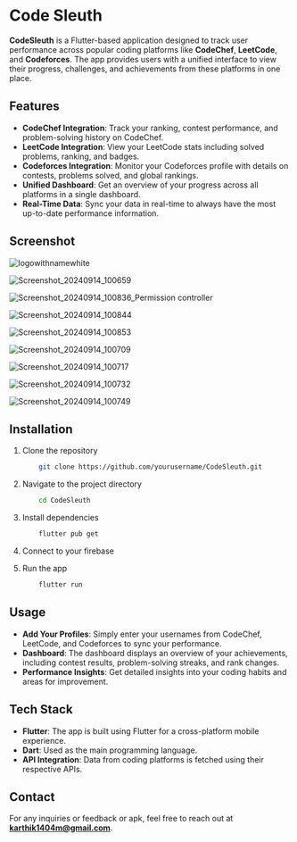 # Code Sleuth
**CodeSleuth** is a Flutter-based application designed to track user performance across popular coding platforms like **CodeChef**, **LeetCode**, and **Codeforces**. The app provides users with a unified interface to view their progress, challenges, and achievements from these platforms in one place.

## Features
+ **CodeChef Integration**: Track your ranking, contest performance, and problem-solving history on CodeChef.
+ **LeetCode Integration**: View your LeetCode stats including solved problems, ranking, and badges.
+ **Codeforces Integration**: Monitor your Codeforces profile with details on contests, problems solved, and global rankings.
+ **Unified Dashboard**: Get an overview of your progress across all platforms in a single dashboard.
+ **Real-Time Data**: Sync your data in real-time to always have the most up-to-date performance information.


## Screenshot
![logowithnamewhite](https://github.com/user-attachments/assets/fbd0198b-002a-4bfa-a77c-e770dfe9a179)

![Screenshot_20240914_100659](https://github.com/user-attachments/assets/42432935-74ef-4fb5-b21c-532006af7081)

![Screenshot_20240914_100836_Permission controller](https://github.com/user-attachments/assets/e9b49434-7a52-492d-8e00-c6ea034ebf6b)

![Screenshot_20240914_100844](https://github.com/user-attachments/assets/877ef30b-7324-4079-aaed-ca2ebfafab2b)

![Screenshot_20240914_100853](https://github.com/user-attachments/assets/0633cddc-2fcb-4e5a-b088-64cb862d623b)

![Screenshot_20240914_100709](https://github.com/user-attachments/assets/971c583a-f573-41ed-830e-2a54034797ec)

![Screenshot_20240914_100717](https://github.com/user-attachments/assets/845c62fd-3fee-4943-acaf-5c6f6361bd34)

![Screenshot_20240914_100732](https://github.com/user-attachments/assets/f55488cc-8db2-416e-a32c-95c3ecfa5f0d)

![Screenshot_20240914_100749](https://github.com/user-attachments/assets/11dea019-ccc1-4af3-98a0-cc99b41c3427)


## Installation
1. Clone the repository
    ```bash
        git clone https://github.com/yourusername/CodeSleuth.git
    ```
2. Navigate to the project directory
    ```bash
        cd CodeSleuth
    ```
3. Install dependencies
    ```bash
        flutter pub get
    ```
4. Connect to your firebase

5. Run the app
    ```bash
        flutter run
    ```

## Usage
+ **Add Your Profiles**: Simply enter your usernames from CodeChef, LeetCode, and Codeforces to sync your performance.
+ **Dashboard**: The dashboard displays an overview of your achievements, including contest results, problem-solving streaks, and rank changes.
+ **Performance Insights**: Get detailed insights into your coding habits and areas for improvement.

## Tech Stack
+ **Flutter**: The app is built using Flutter for a cross-platform mobile experience.
+ **Dart**: Used as the main programming language.
+ **API Integration**: Data from coding platforms is fetched using their respective APIs.

## Contact 
For any inquiries or feedback or apk, feel free to reach out at **karthik1404m@gmail.com**.
